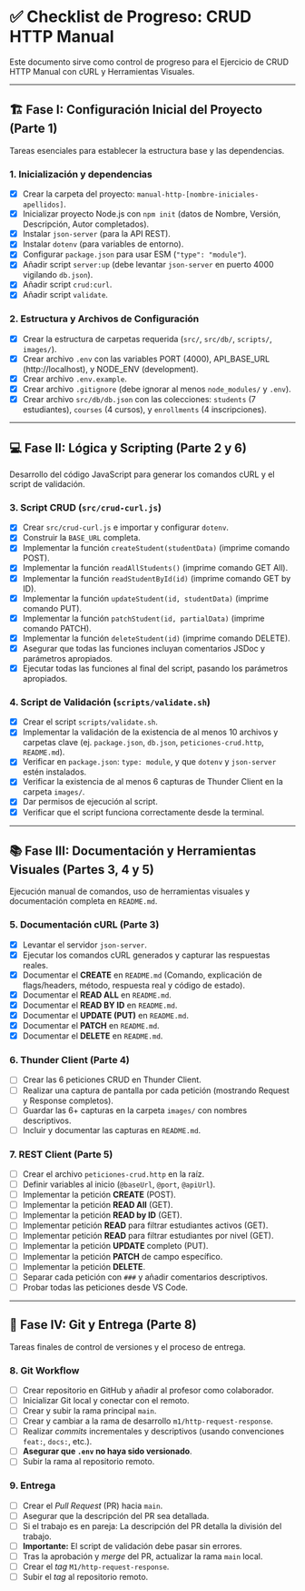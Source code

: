 # ✅ Checklist de Progreso: CRUD HTTP Manual

Este documento sirve como control de progreso para el Ejercicio de CRUD HTTP Manual con cURL y Herramientas Visuales.

---

## 🏗 Fase I: Configuración Inicial del Proyecto (Parte 1)

Tareas esenciales para establecer la estructura base y las dependencias.

### 1. Inicialización y dependencias
- [X] Crear la carpeta del proyecto: `manual-http-[nombre-iniciales-apellidos]`.
- [X] Inicializar proyecto Node.js con `npm init` (datos de Nombre, Versión, Descripción, Autor completados).
- [X] Instalar `json-server` (para la API REST).
- [X] Instalar `dotenv` (para variables de entorno).
- [X] Configurar `package.json` para usar ESM (`"type": "module"`).
- [X] Añadir script `server:up` (debe levantar `json-server` en puerto 4000 vigilando `db.json`).
- [X] Añadir script `crud:curl`.
- [X] Añadir script `validate`.

### 2. Estructura y Archivos de Configuración
- [X] Crear la estructura de carpetas requerida (`src/`, `src/db/`, `scripts/`, `images/`).
- [X] Crear archivo `.env` con las variables PORT (4000), API\_BASE\_URL (http://localhost), y NODE\_ENV (development).
- [X] Crear archivo `.env.example`.
- [X] Crear archivo `.gitignore` (debe ignorar al menos `node_modules/` y `.env`).
- [X] Crear archivo `src/db/db.json` con las colecciones: `students` (7 estudiantes), `courses` (4 cursos), y `enrollments` (4 inscripciones).

---

## 💻 Fase II: Lógica y Scripting (Parte 2 y 6)

Desarrollo del código JavaScript para generar los comandos cURL y el script de validación.

### 3. Script CRUD (`src/crud-curl.js`)
- [X] Crear `src/crud-curl.js` e importar y configurar `dotenv`.
- [X] Construir la `BASE_URL` completa.
- [X] Implementar la función `createStudent(studentData)` (imprime comando POST).
- [X] Implementar la función `readAllStudents()` (imprime comando GET All).
- [X] Implementar la función `readStudentById(id)` (imprime comando GET by ID).
- [X] Implementar la función `updateStudent(id, studentData)` (imprime comando PUT).
- [X] Implementar la función `patchStudent(id, partialData)` (imprime comando PATCH).
- [X] Implementar la función `deleteStudent(id)` (imprime comando DELETE).
- [X] Asegurar que todas las funciones incluyan comentarios JSDoc y parámetros apropiados.
- [X] Ejecutar todas las funciones al final del script, pasando los parámetros apropiados.

### 4. Script de Validación (`scripts/validate.sh`)
- [X] Crear el script `scripts/validate.sh`.
- [X] Implementar la validación de la existencia de al menos 10 archivos y carpetas clave (ej. `package.json`, `db.json`, `peticiones-crud.http`, `README.md`).
- [X] Verificar en `package.json`: `type: module`, y que `dotenv` y `json-server` estén instalados.
- [X] Verificar la existencia de al menos 6 capturas de Thunder Client en la carpeta `images/`.
- [X] Dar permisos de ejecución al script.
- [X] Verificar que el script funciona correctamente desde la terminal.

---

## 📚 Fase III: Documentación y Herramientas Visuales (Partes 3, 4 y 5)

Ejecución manual de comandos, uso de herramientas visuales y documentación completa en `README.md`.

### 5. Documentación cURL (Parte 3)
- [X] Levantar el servidor `json-server`.
- [X] Ejecutar los comandos cURL generados y capturar las respuestas reales.
- [X] Documentar el **CREATE** en `README.md` (Comando, explicación de flags/headers, método, respuesta real y código de estado).
- [X] Documentar el **READ ALL** en `README.md`.
- [X] Documentar el **READ BY ID** en `README.md`.
- [X] Documentar el **UPDATE (PUT)** en `README.md`.
- [X] Documentar el **PATCH** en `README.md`.
- [X] Documentar el **DELETE** en `README.md`.

### 6. Thunder Client (Parte 4)
- [ ] Crear las 6 peticiones CRUD en Thunder Client.
- [ ] Realizar una captura de pantalla por cada petición (mostrando Request y Response completos).
- [ ] Guardar las 6+ capturas en la carpeta `images/` con nombres descriptivos.
- [ ] Incluir y documentar las capturas en `README.md`.

### 7. REST Client (Parte 5)
- [ ] Crear el archivo `peticiones-crud.http` en la raíz.
- [ ] Definir variables al inicio (`@baseUrl`, `@port`, `@apiUrl`).
- [ ] Implementar la petición **CREATE** (POST).
- [ ] Implementar la petición **READ All** (GET).
- [ ] Implementar la petición **READ by ID** (GET).
- [ ] Implementar petición **READ** para filtrar estudiantes activos (GET).
- [ ] Implementar petición **READ** para filtrar estudiantes por nivel (GET).
- [ ] Implementar la petición **UPDATE** completo (PUT).
- [ ] Implementar la petición **PATCH** de campo específico.
- [ ] Implementar la petición **DELETE**.
- [ ] Separar cada petición con `###` y añadir comentarios descriptivos.
- [ ] Probar todas las peticiones desde VS Code.

---

## 🌿 Fase IV: Git y Entrega (Parte 8)

Tareas finales de control de versiones y el proceso de entrega.

### 8. Git Workflow
- [ ] Crear repositorio en GitHub y añadir al profesor como colaborador.
- [ ] Inicializar Git local y conectar con el remoto.
- [ ] Crear y subir la rama principal `main`.
- [ ] Crear y cambiar a la rama de desarrollo `m1/http-request-response`.
- [ ] Realizar *commits* incrementales y descriptivos (usando convenciones `feat:`, `docs:`, etc.).
- [ ] **Asegurar que `.env` no haya sido versionado**.
- [ ] Subir la rama al repositorio remoto.

### 9. Entrega
- [ ] Crear el *Pull Request* (PR) hacia `main`.
- [ ] Asegurar que la descripción del PR sea detallada.
- [ ] Si el trabajo es en pareja: La descripción del PR detalla la división del trabajo.
- [ ] **Importante:** El script de validación debe pasar sin errores.
- [ ] Tras la aprobación y *merge* del PR, actualizar la rama `main` local.
- [ ] Crear el *tag* `M1/http-request-response`.
- [ ] Subir el *tag* al repositorio remoto.